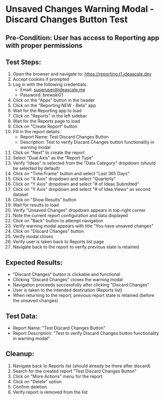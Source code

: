 # Unsaved Changes Warning Modal - Discard Changes Button Test

## Pre-Condition: User has access to Reporting app with proper permissions

## Test Steps:
1. Open the browser and navigate to: https://reporting.t1.ideascale.dev
2. Accept cookies if prompted
3. Log in with the following credentials:
   - Email: superuser@ideascale.me
   - Password: brewski01
4. Click on the "Apps" button in the header
5. Click on the "Reporting NEW - Beta" app
6. Wait for the Reporting app to load
7. Click on "Reports" in the left sidebar
8. Wait for the Reports page to load
9. Click on "Create Report" button
10. Fill in the report details:
    - Report Name: Test Discard Changes Button
    - Description: Test to verify Discard Changes button functionality in warning modal
11. Click on "Next" to create the report
12. Select "Dual Axis" as the "Report Type"
13. Verify "Ideas" is selected from the "Data Category" dropdown (should be selected by default)
14. Click on "Time Frame" button and select "Last 365 Days"
15. Click on "X Axis" dropdown and select "Quarterly"
16. Click on "Y Axis" dropdown and select "# of Ideas Submitted"
17. Click on "Y Axis" dropdown and select "# of Idea Views" as second dataset
18. Click on "Show Results" button
19. Wait for results to load
20. Verify "Unsaved Changes" dropdown appears in top-right corner
21. Note the current report configuration and data displayed
22. Click on "Back" button to attempt navigation
23. Verify warning modal appears with title "You have unsaved changes"
24. Click on "Discard Changes" button
25. Verify modal closes
27. Verify user is taken back to Reports list page
29. Navigate back to the report to verify previous state is retained

## Expected Results:
- "Discard Changes" button is clickable and functional
- Clicking "Discard Changes" closes the warning modal
- Navigation proceeds successfully after clicking "Discard Changes"
- User is taken to the intended destination (Reports list)
- When returning to the report, previous report state is retained (before the unsaved changes)

## Test Data:
- Report Name: "Test Discard Changes Button"
- Report Description: "Test to verify Discard Changes button functionality in warning modal"

## Cleanup:
1. Navigate back to Reports list (should already be there after discard)
2. Search for the created report "Test Discard Changes Button"
3. Click on "More Actions" menu for the report
4. Click on "Delete" option
5. Confirm deletion
6. Verify report is removed from the list